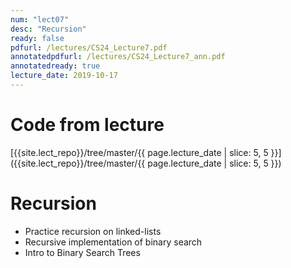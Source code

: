 ```yaml
---
num: "lect07"
desc: "Recursion"
ready: false
pdfurl: /lectures/CS24_Lecture7.pdf
annotatedpdfurl: /lectures/CS24_Lecture7_ann.pdf
annotatedready: true
lecture_date: 2019-10-17
---
```


# Code from lecture
[{{site.lect_repo}}/tree/master/{{ page.lecture_date | slice: 5, 5 }}]({{site.lect_repo}}/tree/master/{{ page.lecture_date | slice: 5, 5 }})

# Recursion
* Practice recursion on linked-lists
* Recursive implementation of binary search
* Intro to Binary Search Trees


